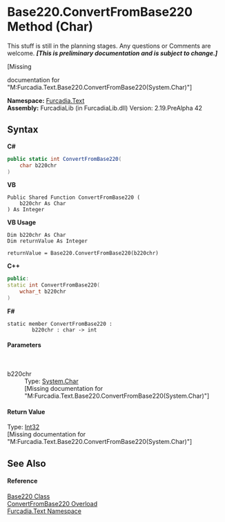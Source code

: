 # Base220.ConvertFromBase220 Method (Char)
This stuff is still in the planning stages. Any questions or Comments are welcome. _**\[This is preliminary documentation and is subject to change.\]**_

\[Missing <summary> documentation for "M:Furcadia.Text.Base220.ConvertFromBase220(System.Char)"\]

**Namespace:**&nbsp;<a href="N_Furcadia_Text">Furcadia.Text</a><br />**Assembly:**&nbsp;FurcadiaLib (in FurcadiaLib.dll) Version: 2.19.PreAlpha 42

## Syntax

**C#**<br />
``` C#
public static int ConvertFromBase220(
	char b220chr
)
```

**VB**<br />
``` VB
Public Shared Function ConvertFromBase220 ( 
	b220chr As Char
) As Integer
```

**VB Usage**<br />
``` VB Usage
Dim b220chr As Char
Dim returnValue As Integer

returnValue = Base220.ConvertFromBase220(b220chr)
```

**C++**<br />
``` C++
public:
static int ConvertFromBase220(
	wchar_t b220chr
)
```

**F#**<br />
``` F#
static member ConvertFromBase220 : 
        b220chr : char -> int 

```


#### Parameters
&nbsp;<dl><dt>b220chr</dt><dd>Type: <a href="http://msdn2.microsoft.com/en-us/library/k493b04s" target="_blank">System.Char</a><br />\[Missing <param name="b220chr"/> documentation for "M:Furcadia.Text.Base220.ConvertFromBase220(System.Char)"\]</dd></dl>

#### Return Value
Type: <a href="http://msdn2.microsoft.com/en-us/library/td2s409d" target="_blank">Int32</a><br />\[Missing <returns> documentation for "M:Furcadia.Text.Base220.ConvertFromBase220(System.Char)"\]

## See Also


#### Reference
<a href="T_Furcadia_Text_Base220">Base220 Class</a><br /><a href="Overload_Furcadia_Text_Base220_ConvertFromBase220">ConvertFromBase220 Overload</a><br /><a href="N_Furcadia_Text">Furcadia.Text Namespace</a><br />
